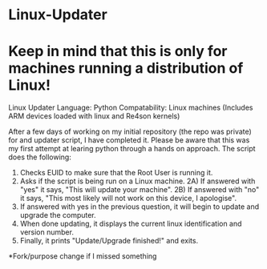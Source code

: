 # Linux-Updater
# Keep in mind that this is only for machines running a distribution of Linux!

Linux Updater
Language: Python
Compatability: Linux machines (Includes ARM devices loaded with linux and Re4son kernels)

After a few days of working on my initial repository (the repo was private) for and updater script, I have completed it. Please be aware that this was my first attempt at learing python through a hands on approach. The script does the following:

1) Checks EUID to make sure that the Root User is running it.
2) Asks if the script is being run on a Linux machine.
  2A) If answered with "yes" it says, "This will update your machine".
  2B) If answered with "no" it says, "This most likely will not work on this device, I apologise".
3) If answered with yes in the previous question, it will begin to update and upgrade the computer.
4) When done updating, it displays the current linux identification and version number.
5) Finally, it prints "Update/Upgrade finished!" and exits.

*Fork/purpose change if I missed something
